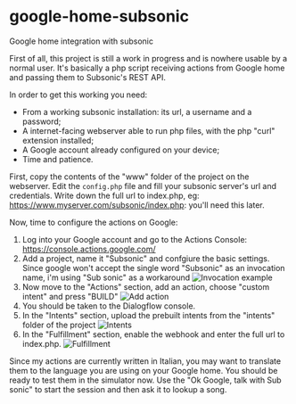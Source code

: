 # google-home-subsonic
Google home integration with subsonic

First of all, this project is still a work in progress and is nowhere usable by a normal user.
It's basically a php script receiving actions from Google home and passing them to Subsonic's REST API.

In order to get this working you need:
 * From a working subsonic installation: its url, a username and a password;
 * A internet-facing webserver able to run php files, with the php "curl" extension installed;
 * A Google account already configured on your device;
 * Time and patience.

First, copy the contents of the "www" folder of the project on the webserver.
Edit the `config.php` file and fill your subsonic server's url and credentials.
Write down the full url to index.php, eg: https://www.myserver.com/subsonic/index.php: you'll need this later.

Now, time to configure the actions on Google:

1. Log into your Google account and go to the Actions Console: https://console.actions.google.com/
2. Add a project, name it "Subsonic" and confgiure the basic settings. Since google won't accept the single word "Subsonic" as an invocation name, i'm using "Sub sonic" as a workaround
![Invocation example](https://github.com/ctrlaltca/google-home-subsonic/raw/master/doc/invocation.png)
3. Now move to the "Actions" section, add an action, choose "custom intent" and press "BUILD"
![Add action](https://github.com/ctrlaltca/google-home-subsonic/raw/master/doc/addaction.png)
4. You should be taken to the Dialogflow console.
5. In the "Intents" section, upload the prebuilt intents from the "intents" folder of the project
![Intents](https://github.com/ctrlaltca/google-home-subsonic/raw/master/doc/intents.png)
6. In the "Fulfillment" section, enable the webhook and enter the full url to index.php.
![Fulfillment](https://github.com/ctrlaltca/google-home-subsonic/raw/master/doc/fulfillment.png)

Since my actions are currently written in Italian, you may want to translate them to the language you are using on your Google home.
You should be ready to test them in the simulator now.
Use the "Ok Google, talk with Sub sonic" to start the session and then ask it to lookup a song.
